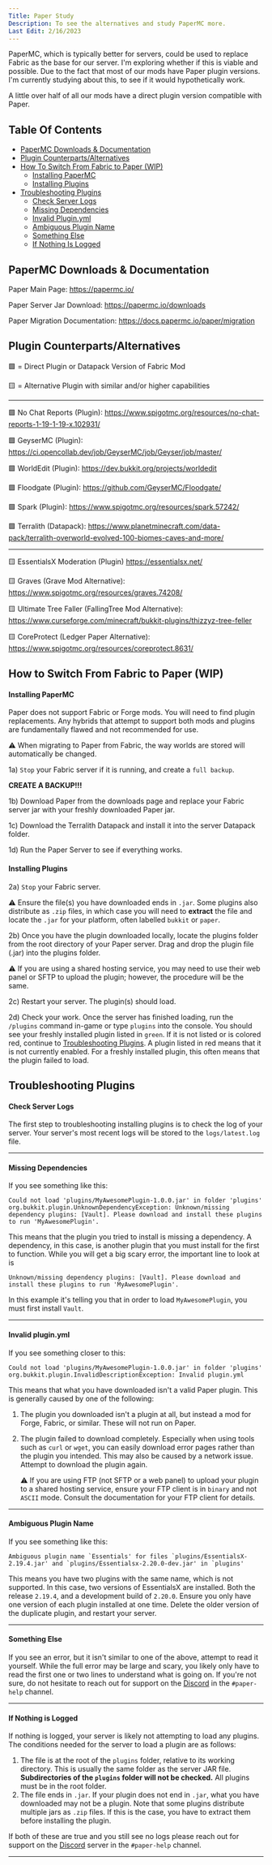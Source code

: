 ```yaml
---
Title: Paper Study
Description: To see the alternatives and study PaperMC more.
Last Edit: 2/16/2023
---
```


PaperMC, which is typically better for servers, 
could be used to replace Fabric as the base for our server. 
I'm exploring whether if this is viable and possible.
Due to the fact that most of our mods 
have Paper plugin versions. I'm currently studying about 
this, to see if it would hypothetically work.

A little over half of all our mods have a direct
plugin version compatible with Paper. 

## Table Of Contents

* [PaperMC Downloads & Documentation](#papermc-downloads--documentation)
* [Plugin Counterparts/Alternatives](#plugin-counterpartsalternatives)
* [How To Switch From Fabric to Paper (WIP)](#how-to-switch-from-fabric-to-paper-wip)
  * [Installing PaperMC](#installing-papermc)
  * [Installing Plugins](#installing-plugins)
* [Troubleshooting Plugins](#troubleshooting-plugins)
  * [Check Server Logs](#check-server-logs)
  * [Missing Dependencies](#missing-dependencies)
  * [Invalid Plugin.yml](#invalid-pluginyml)
  * [Ambiguous Plugin Name](#ambiguous-plugin-name)
  * [Something Else](#something-else)
  * [If Nothing Is Logged](#if-nothing-is-logged)


## PaperMC Downloads & Documentation

Paper Main Page: https://papermc.io/

Paper Server Jar Download: https://papermc.io/downloads

Paper Migration Documentation: https://docs.papermc.io/paper/migration



## Plugin Counterparts/Alternatives

🟩 = Direct Plugin or Datapack Version of Fabric Mod

🟨 = Alternative Plugin with similar and/or higher capabilities

---------

🟩 No Chat Reports (Plugin): https://www.spigotmc.org/resources/no-chat-reports-1-19-1-19-x.102931/

🟩 GeyserMC (Plugin): https://ci.opencollab.dev/job/GeyserMC/job/Geyser/job/master/

🟩 WorldEdit (Plugin): https://dev.bukkit.org/projects/worldedit

🟩 Floodgate (Plugin): https://github.com/GeyserMC/Floodgate/

🟩 Spark (Plugin): https://www.spigotmc.org/resources/spark.57242/

🟩 Terralith (Datapack): https://www.planetminecraft.com/data-pack/terralith-overworld-evolved-100-biomes-caves-and-more/

---------

🟨 EssentialsX Moderation (Plugin) https://essentialsx.net/

🟨 Graves (Grave Mod Alternative): https://www.spigotmc.org/resources/graves.74208/

🟨 Ultimate Tree Faller (FallingTree Mod Alternative): https://www.curseforge.com/minecraft/bukkit-plugins/thizzyz-tree-feller
 
🟨 CoreProtect (Ledger Paper Alternative): https://www.spigotmc.org/resources/coreprotect.8631/

## How to Switch From Fabric to Paper (WIP)

#### Installing PaperMC

Paper does not support Fabric or Forge mods. 
You will need to find plugin replacements. 
Any hybrids that 
attempt to support both mods and plugins are 
fundamentally flawed and not recommended for use.

⚠️ When migrating to Paper from Fabric, the way 
worlds are stored will automatically be changed.

1a) `Stop` your Fabric server 
if it is running, and create a `full backup`.

**CREATE A BACKUP!!!**

1b) Download Paper from the downloads page and 
replace your Fabric server jar with 
your freshly downloaded Paper jar.

1c) Download the Terralith Datapack and
install it into the server Datapack folder.

1d) Run the Paper Server to see if everything works.

#### Installing Plugins

2a) `Stop` your Fabric server.

⚠  Ensure the file(s) you have downloaded ends in `.jar`. Some plugins also distribute as `.zip` files, in which case you will need to **extract** the file and locate the `.jar` for your platform, often labelled `bukkit` or `paper`.

2b) Once you have the plugin downloaded locally, locate the plugins folder from the root directory of your Paper server.
Drag and drop the plugin file (.jar) into the plugins folder. 

⚠ If you are using a shared hosting service, you may need to use their web panel or SFTP to upload the plugin; however, the procedure will be the same.

2c) Restart your server. The plugin(s) should load.

2d) Check your work. Once the server has finished loading, run the `/plugins` command in-game or type `plugins` into the console. You should see your freshly installed plugin listed in `green`. If it is not listed or is colored red, continue to [Troubleshooting Plugins](#troubleshooting-plugins). A plugin listed in red means that it is not currently enabled. For a freshly installed plugin, this often means that the plugin failed to load.

## Troubleshooting Plugins

#### Check Server Logs

The first step to troubleshooting installing plugins is to check the log of your server. 
Your server's most recent logs will be stored to the `logs/latest.log` file.

-----

#### Missing Dependencies

If you see something like this:

```log
Could not load 'plugins/MyAwesomePlugin-1.0.0.jar' in folder 'plugins'
org.bukkit.plugin.UnknownDependencyException: Unknown/missing dependency plugins: [Vault]. Please download and install these plugins to run 'MyAwesomePlugin'.
```

This means that the plugin you tried to install is missing a dependency. A dependency, in this case,
is another plugin that you must install for the first to function. While you will get a big scary
error, the important line to look at is

```log
Unknown/missing dependency plugins: [Vault]. Please download and install these plugins to run 'MyAwesomePlugin'.
```

In this example it's telling you that in order to load `MyAwesomePlugin`, you must first install `Vault`.

-----

#### Invalid plugin.yml

If you see something closer to this:

```log
Could not load 'plugins/MyAwesomePlugin-1.0.0.jar' in folder 'plugins'
org.bukkit.plugin.InvalidDescriptionException: Invalid plugin.yml
```

This means that what you have downloaded isn't a valid Paper plugin. This is generally caused by one
of the following:

1. The plugin you downloaded isn't a plugin at all, but instead a mod for Forge, Fabric, or similar.
   These will not run on Paper.
2. The plugin failed to download completely. Especially when using tools such as `curl` or `wget`,
   you can easily download error pages rather than the plugin you intended. This may also be caused
   by a network issue. Attempt to download the plugin again. 
   
   ⚠ If you are using FTP (not SFTP or a web
   panel) to upload your plugin to a shared hosting service, ensure your FTP client is in `binary`
   and not `ASCII` mode. Consult the documentation for your FTP client for details.
   
 -----
   
#### Ambiguous Plugin Name

If you see something like this:

```log
Ambiguous plugin name `Essentials' for files `plugins/EssentialsX-2.19.4.jar' and `plugins/Essentialsx-2.20.0-dev.jar' in `plugins'
```

This means you have two plugins with the same name, which is not supported. In this case, two
versions of EssentialsX are installed. Both the release `2.19.4`, and a development build of
`2.20.0`. Ensure you only have one version of each plugin installed at one time. Delete the older
version of the duplicate plugin, and restart your server.

-----

#### Something Else

If you see an error, but it isn't similar to one of the above, attempt to read it yourself. While
the full error may be large and scary, you likely only have to read the first one or two lines to
understand what is going on. If you're not sure, do not hesitate to reach out for support on the
[Discord](https://discord.gg/papermc) in the `#paper-help` channel.

-----

#### If Nothing is Logged

If nothing is logged, your server is likely not attempting to load any plugins. The conditions
needed for the server to load a plugin are as follows:

1. The file is at the root of the `plugins` folder, relative to its working directory. This is
   usually the same folder as the server JAR file. **Subdirectories of the `plugins` folder will not
   be checked.** All plugins must be in the root folder.
2. The file ends in `.jar`. If your plugin does not end in `.jar`, what you have downloaded may not
   be a plugin. Note that some plugins distribute multiple jars as `.zip` files. If this is the
   case, you have to extract them before installing the plugin.

If both of these are true and you still see no logs please reach out for support on the
[Discord](https://discord.gg/papermc) server in the `#paper-help` channel.

-----

